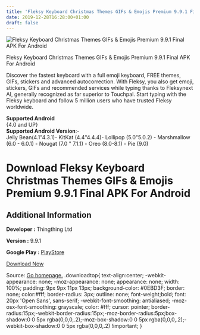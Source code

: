 ```yaml
---
title: 'Fleksy Keyboard Christmas Themes GIFs & Emojis Premium 9.9.1 Final APK For Android'
date: 2019-12-28T16:28:00+01:00
draft: false
---
```


![Fleksy Keyboard Christmas Themes GIFs & Emojis Premium 9.9.1 Final APK For Android](https://i1.wp.com/apkhome.net/wp-content/uploads/2019/12/Fleksy-Keyboard-Christmas-Themes-GIFs-Emojis-Premium-9.9.1-Final.png "Fleksy Keyboard Christmas Themes GIFs & Emojis Premium 9.9.1 Final APK For Android")

  

Fleksy Keyboard Christmas Themes GIFs & Emojis Premium 9.9.1 Final APK For Android

Discover the fastest keyboard with a full emoji keyboard, FREE themes, GIFs, stickers and advanced autocorrection. With Fleksy, you also get emoji, stickers, GIFs and recommended services while typing thanks to Fleksynext AI, generally recognized as far superior to Touchpal. Start typing with the Fleksy keyboard and follow 5 million users who have trusted Fleksy worldwide.

**Supported Android**  
{4.0 and UP}  
**Supported Android Version**:-  
Jelly Bean(4.1"4.3.1)- KitKat (4.4"4.4.4)- Lollipop (5.0"5.0.2) - Marshmallow (6.0 - 6.0.1) - Nougat (7.0 " 7.1.1) - Oreo (8.0-8.1) - Pie (9.0)

Download Fleksy Keyboard Christmas Themes GIFs & Emojis Premium 9.9.1 Final APK For Android
===========================================================================================

Additional Information
----------------------

**Developer :** Thingthing Ltd

**Version :** 9.9.1

**Google Play :** [PlayStore](https://play.google.com/store/apps/details?id=com.syntellia.fleksy.keyboard)

  

[Download Now](https://store4app.co/post/fleksy-keyboard-christmas-themes-gifs-amp-emojis-premium-9-9-1-final-apk-for-android_1577546872)

  
Source: [Go homepage.](https://store4app.co/post/fleksy-keyboard-christmas-themes-gifs-amp-emojis-premium-9-9-1-final-apk-for-android_1577546872) .downloadtop{ text-align:center; -webkit-appearance: none; -moz-appearance: none; appearance: none; width: 100%; padding: 9px 9px 11px 13px; background-color: #0EBD3F; border: none; color:#fff; border-radius: 3px; outline: none; font-weight;bold; font: 20px 'Open Sans', sans-serif; -webkit-font-smoothing: antialiased; -moz-osx-font-smoothing: grayscale; color: #fff; cursor: pointer; border-radius:15px;-webkit-border-radius:15px;-moz-border-radius:5px;box-shadow:0 0 5px rgba(0,0,0,.2);-moz-box-shadow:0 0 5px rgba(0,0,0,.2);-webkit-box-shadow:0 0 5px rgba(0,0,0,.2) !important; }